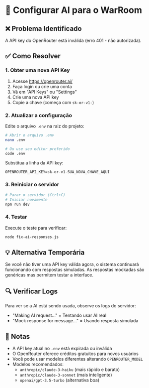 # 🤖 Configurar AI para o WarRoom

## ❌ Problema Identificado
A API key do OpenRouter está inválida (erro 401 - não autorizada).

## ✅ Como Resolver

### 1. Obter uma nova API Key
1. Acesse https://openrouter.ai/
2. Faça login ou crie uma conta
3. Vá em "API Keys" ou "Settings"
4. Crie uma nova API key
5. Copie a chave (começa com `sk-or-v1-`)

### 2. Atualizar a configuração
Edite o arquivo `.env` na raiz do projeto:

```bash
# Abrir o arquivo .env
nano .env

# Ou use seu editor preferido
code .env
```

Substitua a linha da API key:
```
OPENROUTER_API_KEY=sk-or-v1-SUA_NOVA_CHAVE_AQUI
```

### 3. Reiniciar o servidor
```bash
# Parar o servidor (Ctrl+C)
# Iniciar novamente
npm run dev
```

### 4. Testar
Execute o teste para verificar:
```bash
node fix-ai-responses.js
```

## 💡 Alternativa Temporária

Se você não tiver uma API key válida agora, o sistema continuará funcionando com respostas simuladas. As respostas mockadas são genéricas mas permitem testar a interface.

## 🔍 Verificar Logs

Para ver se a AI está sendo usada, observe os logs do servidor:
- "Making AI request..." = Tentando usar AI real
- "Mock response for message..." = Usando resposta simulada

## 📝 Notas

- A API key atual no `.env` está expirada ou inválida
- O OpenRouter oferece créditos gratuitos para novos usuários
- Você pode usar modelos diferentes alterando `OPENROUTER_MODEL`
- Modelos recomendados:
  - `anthropic/claude-3-haiku` (mais rápido e barato)
  - `anthropic/claude-3-sonnet` (mais inteligente)
  - `openai/gpt-3.5-turbo` (alternativa boa)